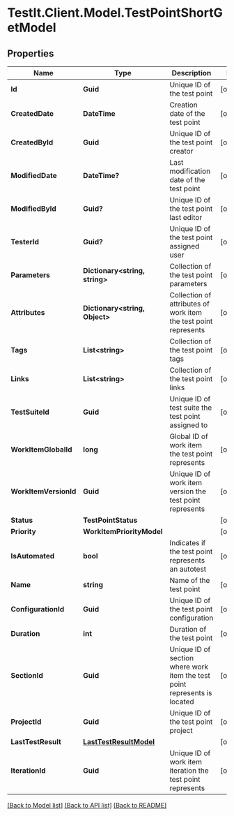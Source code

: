 # TestIt.Client.Model.TestPointShortGetModel

## Properties

Name | Type | Description | Notes
------------ | ------------- | ------------- | -------------
**Id** | **Guid** | Unique ID of the test point | [optional] 
**CreatedDate** | **DateTime** | Creation date of the test point | [optional] 
**CreatedById** | **Guid** | Unique ID of the test point creator | [optional] 
**ModifiedDate** | **DateTime?** | Last modification date of the test point | [optional] 
**ModifiedById** | **Guid?** | Unique ID of the test point last editor | [optional] 
**TesterId** | **Guid?** | Unique ID of the test point assigned user | [optional] 
**Parameters** | **Dictionary&lt;string, string&gt;** | Collection of the test point parameters | [optional] 
**Attributes** | **Dictionary&lt;string, Object&gt;** | Collection of attributes of work item the test point represents | [optional] 
**Tags** | **List&lt;string&gt;** | Collection of the test point tags | [optional] 
**Links** | **List&lt;string&gt;** | Collection of the test point links | [optional] 
**TestSuiteId** | **Guid** | Unique ID of test suite the test point assigned to | [optional] 
**WorkItemGlobalId** | **long** | Global ID of work item the test point represents | [optional] 
**WorkItemVersionId** | **Guid** | Unique ID of work item version the test point represents | [optional] 
**Status** | **TestPointStatus** |  | [optional] 
**Priority** | **WorkItemPriorityModel** |  | [optional] 
**IsAutomated** | **bool** | Indicates if the test point represents an autotest | [optional] 
**Name** | **string** | Name of the test point | [optional] 
**ConfigurationId** | **Guid** | Unique ID of the test point configuration | [optional] 
**Duration** | **int** | Duration of the test point | [optional] 
**SectionId** | **Guid** | Unique ID of section where work item the test point represents is located | [optional] 
**ProjectId** | **Guid** | Unique ID of the test point project | [optional] 
**LastTestResult** | [**LastTestResultModel**](LastTestResultModel.md) |  | [optional] 
**IterationId** | **Guid** | Unique ID of work item iteration the test point represents | [optional] 

[[Back to Model list]](../README.md#documentation-for-models) [[Back to API list]](../README.md#documentation-for-api-endpoints) [[Back to README]](../README.md)

